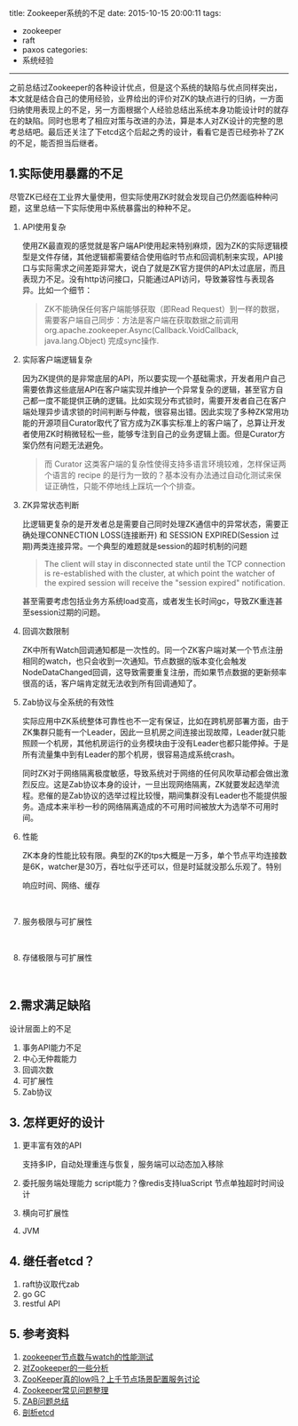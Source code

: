 title: Zookeeper系统的不足
date: 2015-10-15 20:00:11
tags:
- zookeeper
- raft
- paxos
  categories:
- 系统经验
---

之前总结过Zookeeper的各种设计优点，但是这个系统的缺陷与优点同样突出，本文就是结合自己的使用经验，业界给出的评价对ZK的缺点进行的归纳，一方面归纳使用表现上的不足，另一方面根据个人经验总结出系统本身功能设计时的就存在的缺陷。同时也思考了相应对策与改进的办法，算是本人对ZK设计的完整的思考总结吧。最后还关注了下etcd这个后起之秀的设计，看看它是否已经弥补了ZK的不足，能否担当后继者。

## 1.实际使用暴露的不足

尽管ZK已经在工业界大量使用，但实际使用ZK时就会发现自己仍然面临种种问题，这里总结一下实际使用中系统暴露出的种种不足。

1. API使用复杂

   使用ZK最直观的感觉就是客户端API使用起来特别麻烦，因为ZK的实际逻辑模型是文件存储，其他逻辑都需要结合使用临时节点和回调机制来实现，API接口与实际需求之间差距非常大，说白了就是ZK官方提供的API太过底层，而且表现力不足。没有http访问接口，只能通过API访问，导致兼容性与表现各异。比如一个细节：

   >
   > ZK不能确保任何客户端能够获取（即Read Request）到一样的数据，需要客户端自己同步：方法是客户端在获取数据之前调用org.apache.zookeeper.Async(Callback.VoidCallback, java.lang.Object) 完成sync操作. 
   >

2. 实际客户端逻辑复杂

   因为ZK提供的是非常底层的API，所以要实现一个基础需求，开发者用户自己需要依靠这些底层API在客户端实现并维护一个异常复杂的逻辑，甚至官方自己都一度不能提供正确的逻辑。比如实现分布式锁时，需要开发者自己在客户端处理异步请求锁的时间判断与仲裁，很容易出错。因此实现了多种ZK常用功能的开源项目Curator取代了官方成为ZK事实标准上的客户端了，总算让开发者使用ZK时稍微轻松一些，能够专注到自己的业务逻辑上面。但是Curator方案仍然有问题无法避免。

   > 而 Curator 这类客户端的复杂性使得支持多语言环境较难，怎样保证两个语言的 recipe 的是行为一致的？基本没有办法通过自动化测试来保证正确性，只能不停地线上踩坑一个个排查。

3. ZK异常状态判断

   比逻辑更复杂的是开发者总是需要自己同时处理ZK通信中的异常状态，需要正确处理CONNECTION LOSS(连接断开) 和 SESSION EXPIRED(Session 过期)两类连接异常。一个典型的难题就是session的超时机制的问题

   >The client will stay in disconnected state until the TCP connection is re-established with the cluster, at which point the watcher of the expired session will receive the "session expired" notification.

   甚至需要考虑包括业务方系统load变高，或者发生长时间gc，导致ZK重连甚至session过期的问题。

4. 回调次数限制


   ZK中所有Watch回调通知都是一次性的。同一个ZK客户端对某一个节点注册相同的watch，也只会收到一次通知。节点数据的版本变化会触发NodeDataChanged回调，这导致需要重复注册，而如果节点数据的更新频率很高的话，客户端肯定就无法收到所有回调通知了。

5. Zab协议与全系统的有效性

   实际应用中ZK系统整体可靠性也不一定有保证，比如在跨机房部署方面，由于ZK集群只能有一个Leader，因此一旦机房之间连接出现故障，Leader就只能照顾一个机房，其他机房运行的业务模块由于没有Leader也都只能停掉。于是所有流量集中到有Leader的那个机房，很容易造成系统crash。

   同时ZK对于网络隔离极度敏感，导致系统对于网络的任何风吹草动都会做出激烈反应。这是Zab协议本身的设计，一旦出现网络隔离，ZK就要发起选举流程。悲催的是Zab协议的选举过程比较慢，期间集群没有Leader也不能提供服务。造成本来半秒一秒的网络隔离造成的不可用时间被放大为选举不可用时间。

6. 性能

   ZK本身的性能比较有限。典型的ZK的tps大概是一万多，单个节点平均连接数是6K，watcher是30万，吞吐似乎还可以，但是时延就没那么乐观了。特别


   响应时间、网络、缓存

   ​

7. 服务极限与可扩展性

   ​

8. 存储极限与可扩展性

   ​

## 2.需求满足缺陷

设计层面上的不足

1. 事务API能力不足
2. 中心无仲裁能力
3. 回调次数
4. 可扩展性
5. Zab协议

## 3. 怎样更好的设计

1. 更丰富有效的API

    支持多IP，自动处理重连与恢复，服务端可以动态加入移除
2. 委托服务端处理能力
    script能力？像redis支持luaScript
    节点单独超时时间设计
3. 横向可扩展性
4. JVM

## 4. 继任者etcd？

1. raft协议取代zab
2. go GC
3. restful API

## 5. 参考资料
1. [zookeeper节点数与watch的性能测试](http://codemacro.com/2014/09/21/zk-watch-benchmark)
2. [对Zookeeper的一些分析](http://blog.csdn.net/wwwsq/article/details/7644445)
3. [ZooKeeper真的low吗？上千节点场景配置服务讨论](http://cloud.51cto.com/art/201508/487445.htm)
4. [Zookeeper常见问题整理](http://www.aboutyun.com/blog-1328-2362.html)
5. [ZAB问题总结](https://www.douban.com/note/277477728/)
6. [剖析etcd](http://www.infoq.com/cn/articles/coreos-analyse-etcd)